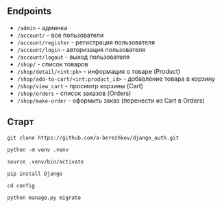 
## Endpoints

- `/admin` - админка
- `/account/` - все пользователи
- `/account/register` - регистрация пользователя
- `/account/login` - авторизация пользователя
- `/account/logout` - выход пользователя
- `/shop/` - список товаров
- `/shop/detail/<int:pk>` - информация о товаре (Product)
- `/shop/add-to-cart/<int:product_id>` - добавление товара в корзину
- `/shop/view_cart` - просмотр корзины (Cart)
- `/shop/orders` - список заказов (Orders)
- `/shop/make-order` - оформить заказ (перенести из Cart в Orders)
## Старт

```
git clone https://github.com/a-berezhkov/django_auth.git

python -m venv .venv

source .venv/bin/activate

pip install Django

cd config

python manage.py migrate

```
